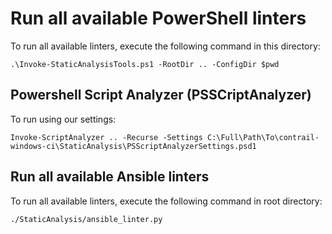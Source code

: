# Run all available PowerShell linters

To run all available linters, execute the following command in this directory:

```
.\Invoke-StaticAnalysisTools.ps1 -RootDir .. -ConfigDir $pwd
```

## Powershell Script Analyzer (PSSCriptAnalyzer)

To run using our settings:

```
Invoke-ScriptAnalyzer .. -Recurse -Settings C:\Full\Path\To\contrail-windows-ci\StaticAnalysis\PSScriptAnalyzerSettings.psd1
```

## Run all available Ansible linters

To run all available linters, execute the following command in root directory:

```
./StaticAnalysis/ansible_linter.py
```
